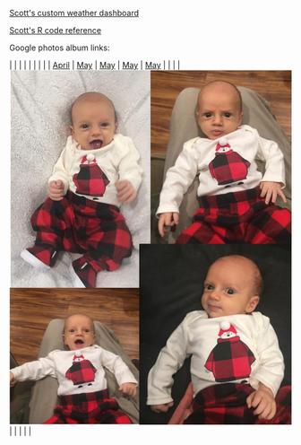 [Scott's custom weather dashboard](docs/SRM_weather7.html)

[Scott's R code reference](docs/SRM_code.html)

Google photos album links:

|    |    |    |   |   |   |
|   | [April](https://photos.app.goo.gl/6VsoFErA5ABAhpYe9)  |   [May](https://photos.app.goo.gl/ru4sv9hsiUfS3ew47) | [May](https://photos.app.goo.gl/ru4sv9hsiUfS3ew47) | [May](https://photos.app.goo.gl/ru4sv9hsiUfS3ew47) | [May](https://photos.app.goo.gl/ru4sv9hsiUfS3ew47) |    |
|   | 
[![mythumb](images/xmas_4_50778903923_o.jpg "hover text here")](https://photos.app.goo.gl/6VsoFErA5ABAhpYe9)  |   |   |   |   |


